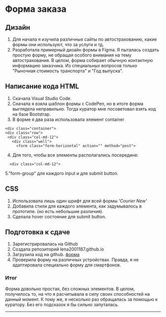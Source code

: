Форма заказа
============

Дизайн
-------
1. Для начала я изучила различные сайты по автострахованию, какие формы они используют, что за услуги и тд.
2. Разработала примерный дизайн формы в Figma. Я пыталась создать простую форму, не обращая особого внимания на тему автострахования. В целом, форма собирает обычную контактную информацию заказчика. Из специальных вопросов только "Рыночная стоимость транспорта" и "Год выпуска".

Написание кода HTML
--------------
1. Скачала Visual Studio Code.
2. Сначала я взяла шаблон формы с CodePen, но в итоге форма выглядела неправильно. Тогда куратор мне посоветовал взять код на базе Bootstrap.
3. В форме я два раза использовала элемент container
> 
> 
    <div class="container">
    <div class="row">
     <div class="col-md-12">
       <div class="well">
         <form class="form-horizontal" action="" method="post">
>          
4. Для того, чтобы все элементы располагались посередине:
>
>
      <div class="col-md-12">
>
5."form-group" для каждого input и для submit button.
 
CSS
---
1. Использовала лишь один шрифт для всей формы *'Courier New'*
2. Добавила стили для каждого элемента, как задумывалось в прототипе. (но есть небольшие различия).
3. Сделала hover состояние для submit button.

Подготовка к сдаче
-------------------
1. Зарегистрировалась на Github
2. Создала репозиторий lena2001187.github.io
3. Загрузила код на github. [форма](https://lena2001187.github.io/index.html)
4. Проверила форму на различных устройствах. Правда, я не адаптировала специально форму для смартфонов.

### Итог
Форма довольно простая, без сложных элементов.
В целом, получилось то, на что я расчитывала в силу своих способностей на данный момент.  К тому же, я несколько раз обращалась за помощью к куратору. Без его подсказок я бы сильно запуталась.

--------


           

  
       
            
           
